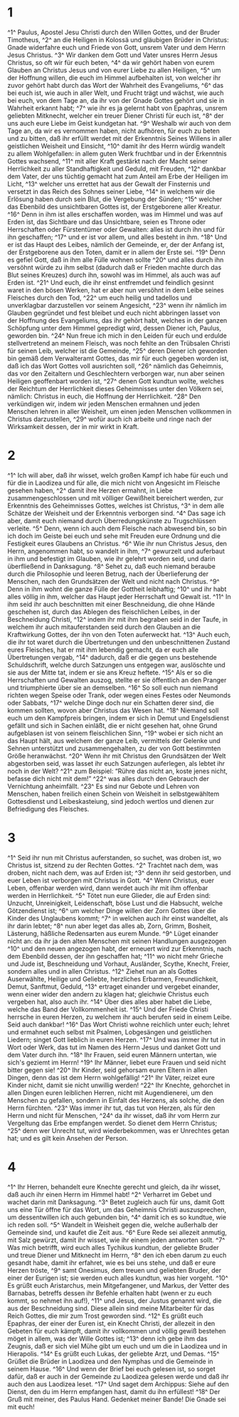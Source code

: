# 1 
^1^ Paulus, Apostel Jesu Christi durch den Willen Gottes, und der Bruder Timotheus, ^2^ an die Heiligen in Kolossä und gläubigen Brüder in Christus: Gnade widerfahre euch und Friede von Gott, unsrem Vater und dem Herrn Jesus Christus. ^3^ Wir danken dem Gott und Vater unsres Herrn Jesus Christus, so oft wir für euch beten, ^4^ da wir gehört haben von eurem Glauben an Christus Jesus und von eurer Liebe zu allen Heiligen, ^5^ um der Hoffnung willen, die euch im Himmel aufbehalten ist, von welcher ihr zuvor gehört habt durch das Wort der Wahrheit des Evangeliums, ^6^ das bei euch ist, wie auch in aller Welt, und Frucht trägt und wächst, wie auch bei euch, von dem Tage an, da ihr von der Gnade Gottes gehört und sie in Wahrheit erkannt habt; ^7^ wie ihr es ja gelernt habt von Epaphras, unsrem geliebten Mitknecht, welcher ein treuer Diener Christi für euch ist, ^8^ der uns auch eure Liebe im Geist kundgetan hat. ^9^ Weshalb wir auch von dem Tage an, da wir es vernommen haben, nicht aufhören, für euch zu beten und zu bitten, daß ihr erfüllt werdet mit der Erkenntnis Seines Willens in aller geistlichen Weisheit und Einsicht, ^10^ damit ihr des Herrn würdig wandelt zu allem Wohlgefallen: in allem guten Werk fruchtbar und in der Erkenntnis Gottes wachsend, ^11^ mit aller Kraft gestärkt nach der Macht seiner Herrlichkeit zu aller Standhaftigkeit und Geduld, mit Freuden, ^12^ dankbar dem Vater, der uns tüchtig gemacht hat zum Anteil am Erbe der Heiligen im Licht, ^13^ welcher uns errettet hat aus der Gewalt der Finsternis und versetzt in das Reich des Sohnes seiner Liebe, ^14^ in welchem wir die Erlösung haben durch sein Blut, die Vergebung der Sünden; ^15^ welcher das Ebenbild des unsichtbaren Gottes ist, der Erstgeborene aller Kreatur. ^16^ Denn in ihm ist alles erschaffen worden, was im Himmel und was auf Erden ist, das Sichtbare und das Unsichtbare, seien es Throne oder Herrschaften oder Fürstentümer oder Gewalten: alles ist durch ihn und für ihn geschaffen; ^17^ und er ist vor allem, und alles besteht in ihm. ^18^ Und er ist das Haupt des Leibes, nämlich der Gemeinde, er, der der Anfang ist, der Erstgeborene aus den Toten, damit er in allem der Erste sei. ^19^ Denn es gefiel Gott, daß in ihm alle Fülle wohnen sollte ^20^ und alles durch ihn versöhnt würde zu ihm selbst (dadurch daß er Frieden machte durch das Blut seines Kreuzes) durch ihn, sowohl was im Himmel, als auch was auf Erden ist. ^21^ Und euch, die ihr einst entfremdet und feindlich gesinnt waret in den bösen Werken, hat er aber nun versöhnt in dem Leibe seines Fleisches durch den Tod, ^22^ um euch heilig und tadellos und unverklagbar darzustellen vor seinem Angesicht, ^23^ wenn ihr nämlich im Glauben gegründet und fest bleibet und euch nicht abbringen lasset von der Hoffnung des Evangeliums, das ihr gehört habt, welches in der ganzen Schöpfung unter dem Himmel gepredigt wird, dessen Diener ich, Paulus, geworden bin. ^24^ Nun freue ich mich in den Leiden für euch und erdulde stellvertretend an meinem Fleisch, was noch fehlte an den Trübsalen Christi für seinen Leib, welcher ist die Gemeinde, ^25^ deren Diener ich geworden bin gemäß dem Verwalteramt Gottes, das mir für euch gegeben worden ist, daß ich das Wort Gottes voll ausrichten soll, ^26^ nämlich das Geheimnis, das vor den Zeitaltern und Geschlechtern verborgen war, nun aber seinen Heiligen geoffenbart worden ist, ^27^ denen Gott kundtun wollte, welches der Reichtum der Herrlichkeit dieses Geheimnisses unter den Völkern sei, nämlich: Christus in euch, die Hoffnung der Herrlichkeit. ^28^ Den verkündigen wir, indem wir jeden Menschen ermahnen und jeden Menschen lehren in aller Weisheit, um einen jeden Menschen vollkommen in Christus darzustellen, ^29^ wofür auch ich arbeite und ringe nach der Wirksamkeit dessen, der in mir wirkt in Kraft. 

# 2 
^1^ Ich will aber, daß ihr wisset, welch großen Kampf ich habe für euch und für die in Laodizea und für alle, die mich nicht von Angesicht im Fleische gesehen haben, ^2^ damit ihre Herzen ermahnt, in Liebe zusammengeschlossen und mit völliger Gewißheit bereichert werden, zur Erkenntnis des Geheimnisses Gottes, welches ist Christus, ^3^ in dem alle Schätze der Weisheit und der Erkenntnis verborgen sind. ^4^ Das sage ich aber, damit euch niemand durch Überredungskünste zu Trugschlüssen verleite. ^5^ Denn, wenn ich auch dem Fleische nach abwesend bin, so bin ich doch im Geiste bei euch und sehe mit Freuden eure Ordnung und die Festigkeit eures Glaubens an Christus. ^6^ Wie ihr nun Christus Jesus, den Herrn, angenommen habt, so wandelt in ihm, ^7^ gewurzelt und auferbaut in ihm und befestigt im Glauben, wie ihr gelehrt worden seid, und darin überfließend in Danksagung. ^8^ Sehet zu, daß euch niemand beraube durch die Philosophie und leeren Betrug, nach der Überlieferung der Menschen, nach den Grundsätzen der Welt und nicht nach Christus. ^9^ Denn in ihm wohnt die ganze Fülle der Gottheit leibhaftig; ^10^ und ihr habt alles völlig in ihm, welcher das Haupt jeder Herrschaft und Gewalt ist. ^11^ In ihm seid ihr auch beschnitten mit einer Beschneidung, die ohne Hände geschehen ist, durch das Ablegen des fleischlichen Leibes, in der Beschneidung Christi, ^12^ indem ihr mit ihm begraben seid in der Taufe, in welchem ihr auch mitauferstanden seid durch den Glauben an die Kraftwirkung Gottes, der ihn von den Toten auferweckt hat. ^13^ Auch euch, die ihr tot waret durch die Übertretungen und den unbeschnittenen Zustand eures Fleisches, hat er mit ihm lebendig gemacht, da er euch alle Übertretungen vergab, ^14^ dadurch, daß er die gegen uns bestehende Schuldschrift, welche durch Satzungen uns entgegen war, auslöschte und sie aus der Mitte tat, indem er sie ans Kreuz heftete. ^15^ Als er so die Herrschaften und Gewalten auszog, stellte er sie öffentlich an den Pranger und triumphierte über sie an demselben. ^16^ So soll euch nun niemand richten wegen Speise oder Trank, oder wegen eines Festes oder Neumonds oder Sabbats, ^17^ welche Dinge doch nur ein Schatten derer sind, die kommen sollten, wovon aber Christus das Wesen hat. ^18^ Niemand soll euch um den Kampfpreis bringen, indem er sich in Demut und Engelsdienst gefällt und sich in Sachen einläßt, die er nicht gesehen hat, ohne Grund aufgeblasen ist von seinem fleischlichen Sinn, ^19^ wobei er sich nicht an das Haupt hält, aus welchem der ganze Leib, vermittels der Gelenke und Sehnen unterstützt und zusammengehalten, zu der von Gott bestimmten Größe heranwächst. ^20^ Wenn ihr mit Christus den Grundsätzen der Welt abgestorben seid, was lasset ihr euch Satzungen auferlegen, als lebtet ihr noch in der Welt? ^21^ zum Beispiel: “Rühre das nicht an, koste jenes nicht, befasse dich nicht mit dem!” ^22^ was alles durch den Gebrauch der Vernichtung anheimfällt. ^23^ Es sind nur Gebote und Lehren von Menschen, haben freilich einen Schein von Weisheit in selbstgewähltem Gottesdienst und Leibeskasteiung, sind jedoch wertlos und dienen zur Befriedigung des Fleisches. 

# 3 
^1^ Seid ihr nun mit Christus auferstanden, so suchet, was droben ist, wo Christus ist, sitzend zu der Rechten Gottes. ^2^ Trachtet nach dem, was droben, nicht nach dem, was auf Erden ist; ^3^ denn ihr seid gestorben, und euer Leben ist verborgen mit Christus in Gott. ^4^ Wenn Christus, euer Leben, offenbar werden wird, dann werdet auch ihr mit ihm offenbar werden in Herrlichkeit. ^5^ Tötet nun eure Glieder, die auf Erden sind: Unzucht, Unreinigkeit, Leidenschaft, böse Lust und die Habsucht, welche Götzendienst ist; ^6^ um welcher Dinge willen der Zorn Gottes über die Kinder des Unglaubens kommt; ^7^ in welchen auch ihr einst wandeltet, als ihr darin lebtet; ^8^ nun aber leget das alles ab, Zorn, Grimm, Bosheit, Lästerung, häßliche Redensarten aus eurem Munde. ^9^ Lüget einander nicht an: da ihr ja den alten Menschen mit seinen Handlungen ausgezogen ^10^ und den neuen angezogen habt, der erneuert wird zur Erkenntnis, nach dem Ebenbild dessen, der ihn geschaffen hat; ^11^ wo nicht mehr Grieche und Jude ist, Beschneidung und Vorhaut, Ausländer, Scythe, Knecht, Freier, sondern alles und in allen Christus. ^12^ Ziehet nun an als Gottes Auserwählte, Heilige und Geliebte, herzliches Erbarmen, Freundlichkeit, Demut, Sanftmut, Geduld, ^13^ ertraget einander und vergebet einander, wenn einer wider den andern zu klagen hat; gleichwie Christus euch vergeben hat, also auch ihr. ^14^ Über dies alles aber habet die Liebe, welche das Band der Vollkommenheit ist. ^15^ Und der Friede Christi herrsche in euren Herzen, zu welchem ihr auch berufen seid in einem Leibe. Seid auch dankbar! ^16^ Das Wort Christi wohne reichlich unter euch; lehret und ermahnet euch selbst mit Psalmen, Lobgesängen und geistlichen Liedern; singet Gott lieblich in euren Herzen. ^17^ Und was immer ihr tut in Wort oder Werk, das tut im Namen des Herrn Jesus und danket Gott und dem Vater durch ihn. ^18^ Ihr Frauen, seid euren Männern untertan, wie sich's geziemt im Herrn! ^19^ Ihr Männer, liebet eure Frauen und seid nicht bitter gegen sie! ^20^ Ihr Kinder, seid gehorsam euren Eltern in allen Dingen, denn das ist dem Herrn wohlgefällig! ^21^ Ihr Väter, reizet eure Kinder nicht, damit sie nicht unwillig werden! ^22^ Ihr Knechte, gehorchet in allen Dingen euren leiblichen Herren, nicht mit Augendienerei, um den Menschen zu gefallen, sondern in Einfalt des Herzens, als solche, die den Herrn fürchten. ^23^ Was immer ihr tut, das tut von Herzen, als für den Herrn und nicht für Menschen, ^24^ da ihr wisset, daß ihr vom Herrn zur Vergeltung das Erbe empfangen werdet. So dienet dem Herrn Christus; ^25^ denn wer Unrecht tut, wird wiederbekommen, was er Unrechtes getan hat; und es gilt kein Ansehen der Person. 

# 4 
^1^ Ihr Herren, behandelt eure Knechte gerecht und gleich, da ihr wisset, daß auch ihr einen Herrn im Himmel habt! ^2^ Verharret im Gebet und wachet darin mit Danksagung. ^3^ Betet zugleich auch für uns, damit Gott uns eine Tür öffne für das Wort, um das Geheimnis Christi auszusprechen, um dessentwillen ich auch gebunden bin, ^4^ damit ich es so kundtue, wie ich reden soll. ^5^ Wandelt in Weisheit gegen die, welche außerhalb der Gemeinde sind, und kaufet die Zeit aus. ^6^ Eure Rede sei allezeit anmutig, mit Salz gewürzt, damit ihr wisset, wie ihr einem jeden antworten sollt. ^7^ Was mich betrifft, wird euch alles Tychikus kundtun, der geliebte Bruder und treue Diener und Mitknecht im Herrn, ^8^ den ich eben darum zu euch gesandt habe, damit ihr erfahret, wie es bei uns stehe, und daß er eure Herzen tröste, ^9^ samt Onesimus, dem treuen und geliebten Bruder, der einer der Eurigen ist; sie werden euch alles kundtun, was hier vorgeht. ^10^ Es grüßt euch Aristarchus, mein Mitgefangener, und Markus, der Vetter des Barnabas, betreffs dessen ihr Befehle erhalten habt (wenn er zu euch kommt, so nehmet ihn auf!), ^11^ und Jesus, der Justus genannt wird, die aus der Beschneidung sind. Diese allein sind meine Mitarbeiter für das Reich Gottes, die mir zum Trost geworden sind. ^12^ Es grüßt euch Epaphras, der einer der Euren ist, ein Knecht Christi, der allezeit in den Gebeten für euch kämpft, damit ihr vollkommen und völlig gewiß bestehen möget in allem, was der Wille Gottes ist; ^13^ denn ich gebe ihm das Zeugnis, daß er sich viel Mühe gibt um euch und um die in Laodizea und in Hierapolis. ^14^ Es grüßt euch Lukas, der geliebte Arzt, und Demas. ^15^ Grüßet die Brüder in Laodizea und den Nymphas und die Gemeinde in seinem Hause. ^16^ Und wenn der Brief bei euch gelesen ist, so sorget dafür, daß er auch in der Gemeinde zu Laodizea gelesen werde und daß ihr auch den aus Laodizea leset. ^17^ Und saget dem Archippus: Siehe auf den Dienst, den du im Herrn empfangen hast, damit du ihn erfüllest! ^18^ Der Gruß mit meiner, des Paulus Hand. Gedenket meiner Bande! Die Gnade sei mit euch! 